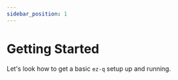 ```yaml
---
sidebar_position: 1
---
```


# Getting Started

Let's look how to get a basic `ez-q` setup up and running. 
